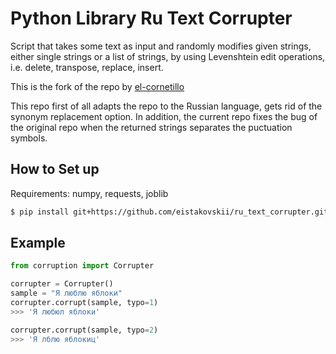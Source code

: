 # Python Library Ru Text Corrupter

Script that takes some text as input and randomly modifies given strings, either single strings or a list of strings, by using Levenshtein edit operations, i.e. delete, transpose, replace, insert.

This is the fork of the repo by [el-cornetillo](https://github.com/el-cornetillo/corruption)

This repo first of all adapts the repo to the Russian language, gets rid of the synonym replacement option.
In addition, the current repo fixes the bug of the original repo when the returned strings separates the puctuation symbols.

## How to Set up
Requirements: numpy, requests, joblib
```bash 
$ pip install git+https://github.com/eistakovskii/ru_text_corrupter.git
```
## Example
```python
from corruption import Corrupter

corrupter = Corrupter()
sample = "Я люблю яблоки"
corrupter.corrupt(sample, typo=1)
>>> 'Я любюл яблоки'

corrupter.corrupt(sample, typo=2)
>>> 'Я лблю яблокиц'
```

